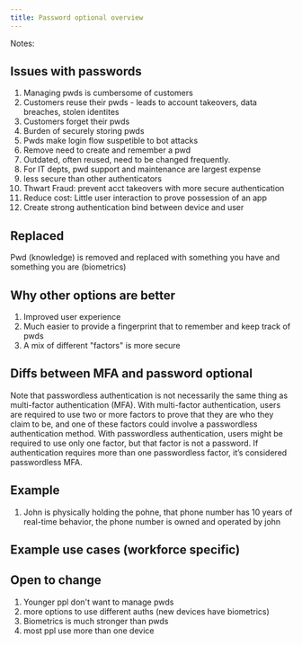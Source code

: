```yaml
---
title: Password optional overview
---
```



Notes:

## Issues with passwords

1. Managing pwds is cumbersome of customers
1. Customers reuse their pwds - leads to account takeovers, data breaches, stolen identites
1. Customers forget their pwds
1. Burden of securely storing pwds
1. Pwds make login flow suspetible to bot attacks
1. Remove need to create and remember a pwd
1. Outdated, often reused, need to be changed frequently.
1. For IT depts, pwd support and maintenance are largest expense
1. less secure than other authenticators
1. Thwart Fraud: prevent acct takeovers with more secure authentication
1. Reduce cost: Little user interaction to prove possession of an app
1. Create strong authentication bind between device and user

## Replaced

Pwd (knowledge) is removed and replaced with something you have and something you are (biometrics)

## Why other options are better

1. Improved user experience
1. Much easier to provide a fingerprint that to remember and keep track of pwds
1. A mix of different "factors" is more secure

## Diffs between MFA and password optional

Note that passwordless authentication is not necessarily the same thing as multi-factor authentication (MFA). With multi-factor authentication, users are required to use two or more factors to prove that they are who they claim to be, and one of these factors could involve a passwordless authentication method. With passwordless authentication, users might be required to use only one factor, but that factor is not a password. If authentication requires more than one passwordless factor, it’s considered passwordless MFA.

## Example

1. John is physically holding the pohne, that phone number has 10 years of real-time behavior, the phone number is owned and operated by john

## Example use cases (workforce specific)





## Open to change

1. Younger ppl don't want to manage pwds
1. more options to use different auths (new devices have biometrics)
1. Biometrics is much stronger than pwds
1. most ppl use more than one device
